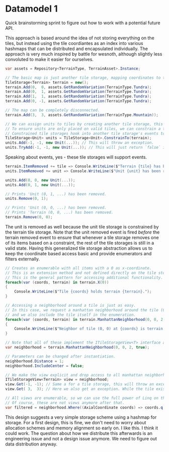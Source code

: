 # Datamodel 1

Quick brainstorming sprint to figure out how to work with a potential future API.

This approach is based around the idea of not storing everything on the tiles, but instead using the tile coordiantes
as an index into various hashmaps that can be distributed and encapsulated individually. The approach is very much inspired by
battle for wesnoth, although slightly less convoluted to make it easier for ourselves.

```csharp
var assets = Repository<TerrainType, TerrainAsset>.Instance;

// The basic map is just another tile storage, mapping coordinates to terrain.
TileStorage<Terrain> terrain = new();
terrain.Add(0,  0, assets.GetRandomVariation(TerrainType.Tundra);
terrain.Add(0,  1, assets.GetRandomVariation(TerrainType.Tundra);
terrain.Add(1,  1, assets.GetRandomVariation(TerrainType.Tundra);
terrain.Add(0, -1, assets.GetRandomVariation(TerrainType.Tundra);

// The map can be completely disconnected.
terrain.Add(3,  3, assets.GetRandomVariation(TerrainType.Mountain));

// We can assign units to tiles by creating another tile storage, this time storing units.
// To ensure units are only placed on valid tiles, we can constrain a tile storage by another tile storage.
// Constrained tile storages hook into another tile storage's events to keep themselves validated.
TileStorage<Unit> units = TileStorage<Unit>.ConstrainTo(terrain);
units.Add(-1, -1, new Unit(...)); // This will throw an exception.
units.TryAdd(-1, -1, new Unit(...)); // This will just return `false` instead.
```

Speaking about events, yes - these tile storages will support events.

```csharp
terrain.ItemRemoved += tile => Console.WriteLine($"Terrain {tile} has been removed.");
units.ItemRemoved += unit => Console.WriteLine($"Unit {unit} has been removed." );

units.Add(0, 0, new Unit(...));
units.Add(0, 1, new Unit(...));

// Prints 'Unit (0, 1, ...) has been removed.
units.Remove(0, 1);

// Prints 'Unit (0, 0, ...) has been removed.
// Prints 'Terrain (0, 0, ...) has been removed.
terrain.Remove(0, 0);
```

The unit is removed as well because the unit tile storage is constrained by the terrain tile storage. Note that the unit removed
event is fired _before_ the terrain removed event to ensure that whenever a tile storage removes one of its items based on a constraint, the
rest of the tile storages is still in a valid state. Having this generalized tile storage abstraction allows us to keep the coordinate based
access basic and provide enumerators and filters externally.

```csharp
// Creates an enumerable with all items with a 0 as x-coordinate.
// This is an extension method and not defined directly on the tile storage.
// This is the general pattern for accessing additional functionality.
foreach(var (coords, terrain) in terrain.X(0))
{
    Console.WriteLine($"Tile {coords} holds terrain {terrain}.");
}

// Accessing a neighborhood around a tile is just as easy.
// In this case, we request a manhattan neighborhood around the tile (0, 0) with a maximum distance of 2
// and we also include the tile itself in the enumeration.
foreach(var (coords, terrain) in terrain.ManhattanNeighborhood(0, 0, 2, true))
{
    Console.WriteLine($"Neighbor of tile (0, 0) at {coords} is terrain {terrain}.");
}

// Note that all of these implement the ITileStorageView<T> interface and can be reused after instantiation.
var neighborhood = terrain.ManhattanNeighborhood(0, 0, 2, true);

// Parameters can be changed after instantiation.
neighborhood.Distance = 1;
neighborhood.IncludeCenter = false;

// We make the view explicit and drop access to all manhattan neighborhood members.
ITileStorageView<Terrain> view = neighborhood;
view.Get(-1, -1); // Same a for a tile storage, this will throw an exception.
view.Get( 3,  3); // Here we also get an exception. While the tile exists, it is not part of this view.

// All views are enumerable, so we can use the full power of Linq on them.
// Of course, these are not views anymore after that.
var filtered = neighborhood.Where((AxialCoordinate coords) => coords.q > 0);
```

This design suggests a very simple storage scheme using a hashmap for storage. For a first design, this is fine, we don't need to
worry about allocation schemes and memory alignment so early on. I like this. I think it could work. The question about how we distribute this afterwards is an engineering issue and not a design issue anymore. We need to figure out data distribution anyway.